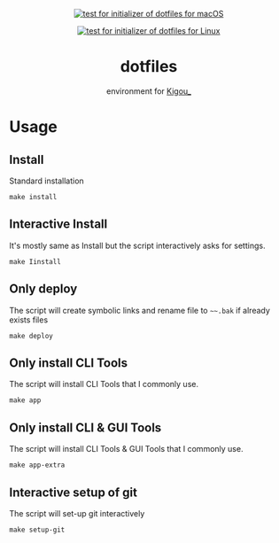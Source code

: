<div align="center">

[![test for initializer of dotfiles for macOS](https://github.com/Kigou-No1/dotfiles/actions/workflows/init-mac.yml/badge.svg)](https://github.com/Kigou-No1/dotfiles/actions/workflows/init-mac.yml)<br>

[![test for initializer of dotfiles for Linux](https://github.com/Kigou-No1/dotfiles/actions/workflows/init-linux.yml/badge.svg)](https://github.com/Kigou-No1/dotfiles/actions/workflows/init-linux.yml)


# dotfiles

environment for [Kigou_](https://github.com/Kigou-No1)

</div>

# Usage
##  Install
Standard installation
```
make install
```
## Interactive Install
It's mostly same as Install but the script interactively asks for settings.
```
make Iinstall
```
## Only deploy
The script will create symbolic links and rename file to `~~.bak` if already exists files
```
make deploy
```
## Only install CLI Tools
The script will install CLI Tools that I commonly use.
```
make app
```
## Only install CLI & GUI Tools
The script will install CLI Tools & GUI Tools that I commonly use.
```
make app-extra
```
## Interactive setup of git
The script will set-up git interactively
```
make setup-git
```
<br>
